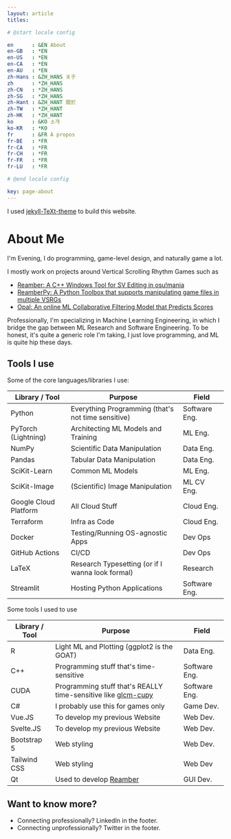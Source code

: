 ```yaml
---
layout: article
titles:

# @start locale config

en      : &EN About
en-GB   : *EN
en-US   : *EN
en-CA   : *EN
en-AU   : *EN
zh-Hans : &ZH_HANS 关于
zh      : *ZH_HANS
zh-CN   : *ZH_HANS
zh-SG   : *ZH_HANS
zh-Hant : &ZH_HANT 關於
zh-TW   : *ZH_HANT
zh-HK   : *ZH_HANT
ko      : &KO 소개
ko-KR   : *KO
fr      : &FR À propos
fr-BE   : *FR
fr-CA   : *FR
fr-CH   : *FR
fr-FR   : *FR
fr-LU   : *FR

# @end locale config

key: page-about
---
```


I used [jekyll-TeXt-theme](https://github.com/kitian616/jekyll-TeXt-theme/) to
build this website.

# About Me

I'm Evening, I do programming, game-level design, and naturally game a lot.

I mostly work on projects around Vertical Scrolling Rhythm Games such as

- [Reamber: A C++ Windows Tool for SV Editing in osu!mania](https://github.com/Eve-ning/reamber)
- [ReamberPy: A Python Toolbox that supports manipulating game files in multiple VSRGs](https://github.com/Eve-ning/reamberpy)
- [Opal: An online ML Collaborative Filtering Model that Predicts Scores](https://github.com/Eve-ning/opal-emb)

Professionally, I'm specializing in Machine Learning Engineering, in which I
bridge the gap between ML Research and Software Engineering. To be honest, it's
quite a generic role I'm taking, I just love programming, and ML is quite hip
these days.


## Tools I use

Some of the core languages/libraries I use:

| Library / Tool        | Purpose                                            | Field         |
|-----------------------|----------------------------------------------------|---------------|
| Python                | Everything Programming (that's not time sensitive) | Software Eng. |
| PyTorch (Lightning)   | Architecting ML Models and Training                | ML Eng.       |
| NumPy                 | Scientific Data Manipulation                       | Data Eng.     |
| Pandas                | Tabular Data Manipulation                          | Data Eng.     |
| SciKit-Learn          | Common ML Models                                   | ML Eng.       |
| SciKit-Image          | (Scientific) Image Manipulation                    | ML CV Eng.    |
| Google Cloud Platform | All Cloud Stuff                                    | Cloud Eng.    |
| Terraform             | Infra as Code                                      | Cloud Eng.    |
| Docker                | Testing/Running OS-agnostic Apps                   | Dev Ops       |
| GitHub Actions        | CI/CD                                              | Dev Ops       |
| LaTeX                 | Research Typesetting (or if I wanna look formal)   | Research      |
| Streamlit             | Hosting Python Applications                        | Software Eng. |

Some tools I used to use

| Library / Tool | Purpose                                                                                                | Field         |
|----------------|--------------------------------------------------------------------------------------------------------|---------------|
| R              | Light ML and Plotting (ggplot2 is the GOAT)                                                            | Data Eng.     |
| C++            | Programming stuff that's time-sensitive                                                                | Software Eng. |
| CUDA           | Programming stuff that's REALLY time-sensitive like [glcm-cupy](https://github.com/Eve-ning/glcm-cupy) | Software Eng. |
| C#             | I probably use this for games only                                                                     | Game Dev.     |
| Vue.JS         | To develop my previous Website                                                                         | Web Dev.      |
| Svelte.JS      | To develop my previous Website                                                                         | Web Dev.      |
| Bootstrap 5    | Web styling                                                                                            | Web Dev.      |
| Tailwind CSS   | Web styling                                                                                            | Web Dev       |
| Qt             | Used to develop [Reamber](https://github.com/Eve-ning/reamber)                                         | GUI Dev.      |

## Want to know more?

- Connecting professionally? LinkedIn in the footer.
- Connecting unprofessionally? Twitter in the footer.
